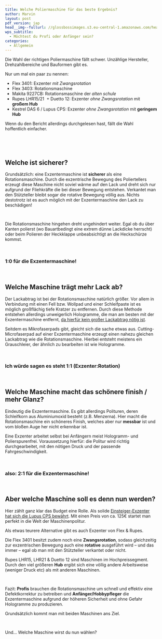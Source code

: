 ```yaml
---
title: Welche Poliermaschine für das beste Ergebnis?
author: Marvin
layout: post
pdf_version: jap
head__img--fullurl: //glossbossimages.s3.eu-central-1.amazonaws.com/headerimg/bestemaschine.jpg
wps_subtitle:
  - Möchtest du Profi oder Anfänger sein?
categories:
  - Allgemein
---
```

Die Wahl der richtigen Poliermaschine fällt schwer. Unzählige Hersteller, Drehzahlbereiche und Bauformen gibt es.

Nur um mal ein paar zu nennen:

*   Flex 3401: Exzenter *mit Zwangsrotation*
*   Flex 3403: Rotationsmaschine
*   Makita 9227CB: Rotationsmaschine der *alten schule*
*   Rupes LHR15/21  + Duetto 12: Exzenter *ohne Zwangsrotation* mit **großem Hub**
*   Kestrel DAS 6 / Lupus CPS: Exzenter *ohne Zwangsrotation* mit **geringem Hub**

Wenn du den Bericht allerdings durchgelesen hast, fällt die Wahl hoffentlich einfacher.

&nbsp;

&nbsp;

## Welche ist sicherer?

Grundsätzlich: eine Exzentermaschine ist **sicherer** als eine Rotationsmaschine. Durch die exzentrische Bewegung des Poliertellers erzeugt diese Maschine nicht soviel wärme auf den Lack und dreht sich nur aufgrund der Fliehkräfte die bei dieser Bewegung entstehen. Verkantet man den Stützteller bleibt sogar die rotative Bewegung völlig aus. Nichts destotrotz ist es auch möglich mit der Exzentermaschine den Lack zu beschädigen!

&nbsp;

Die Rotationsmaschine hingehen dreht ungehindert weiter. Egal ob du über Kanten polierst (wo Bauartbedingt eine extrem dünne Lackdicke herrscht) oder beim Polieren der Heckklappe unbeabsichtigt an die Heckschürze kommst.

&nbsp;

### 1:0 für die Exzentermaschine!

&nbsp;

## Welche Maschine trägt mehr Lack ab?

Der Lackabtrag ist bei der Rotationsmaschine natürlich größer. Vor allem in Verbindung mit einen Fell bzw. Wollpad und einer Schleifpaste ist es möglich großflächig tiefe Kratzer zu entfernen. Durch diese Methode entstehen allerdings unweigerlich Hologramme, die man am besten mit der Exzentermaschine entfernt, <a title="Es gibt 3 Arten von Kratzern" href="http://glossboss.de/allgemein/es-gibt-3-arten-von-kratzern-im-lack/" target="_blank">da hierfür kein großer Lackabtrag nötig ist</a>.

Seitdem es Mikrofaserpads gibt, gleicht sich die sache etwas aus. Cutting-Microfaserpad auf einer Exzentermaschine erzeugt einen nahezu gleichen Lackabtrag wie die Rotationsmaschine. Hierbei entsteht meistens ein Grauschleier, der ähnlich zu bearbeiten ist wie Hologramme.

&nbsp;

### Ich würde sagen es steht 1:1 (Exzenter:Rotation)

&nbsp;

## Welche Maschine macht das schönere finish / mehr Glanz?

Eindeutig die Exzentermaschine. Es gibt allerdings Polituren, deren Schleifkorn aus Aluminiumoxid besteht (z.B. Menzerna). Hier macht die Rotationsmaschine ein schöneres Finish, welches aber nur **messbar** ist und vom bloßen Auge her nicht erkennbar ist.

Eine Exzenter arbeitet selbst bei Anfängern meist Hologramm- und Polierspurenfrei. Voraussetzung hierfür: die Politur wird richtig durchgearbeitet, mit den nötigen Druck und der passende Fahrgeschwindigkeit.

&nbsp;

### also: 2:1 für die Exzentermaschine!

&nbsp;

## Aber welche Maschine soll es denn nun werden?

Hier zählt ganz klar das Budget eine Rolle. Als solide <a title="Günstige Poliermaschine für Anfänger" href="http://www.lupus-autopflege.de/Lupus-Autopflege-Exzenter-Poliermaschine-6100-Pro-CPS" target="_blank">Einsteiger-Exzenter hat sich die Lupus CPS bewährt</a>. Mit einen Preis von ca. 125€ startet man perfekt in die Welt der Maschinenpolitur.

Als etwas teurere Alternative gibt es auch Exzenter von Flex & Rupes.

Die Flex 3401 besitzt zudem noch eine **Zwangsrotation**, sodass gleichzeitig zur exzentrischen Bewegung auch eine **rotative** ausgeführt wird &#8211; und das immer &#8211; egal ob man mit den Stützteller verkantet oder nicht.

Rupes LHR15, LHR21 & Duetto 12 sind Maschinen im Hochpreissegment. Durch den viel größeren **Hub** ergibt sich eine völlig andere Arbeitsweise (weniger Druck etc) als mit anderen Maschinen.

&nbsp;

Fazit: **Profis** brauchen die Rotationsmaschine um schnell und effektiv eine Defektkorrektur zu betreiben und **Anfänger/Hobbypfleger** die Exzentermaschine aufgrund der höheren Sicherheit und ohne Gefahr Hologramme zu produzieren.

Grundsätzlich kommt man mit beiden Maschinen ans Ziel.

&nbsp;

Und&#8230; Welche Maschine wirst du nun wählen?
